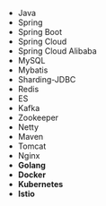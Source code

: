 - Java
- Spring
- Spring Boot
- Spring Cloud
- Spring Cloud Alibaba
- MySQL
- Mybatis
- Sharding-JDBC
- Redis
- ES
- Kafka
- Zookeeper
- Netty
- Maven
- Tomcat
- Nginx
- **Golang**
- **Docker**
- **Kubernetes**
- **Istio**
